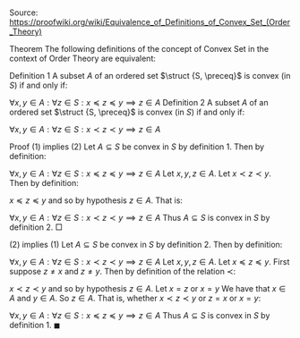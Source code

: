 # 

Source: https://proofwiki.org/wiki/Equivalence_of_Definitions_of_Convex_Set_(Order_Theory)



Theorem
The following definitions of the concept of Convex Set in the context of Order Theory are equivalent:

Definition 1
A subset $A$ of an ordered set $\struct {S, \preceq}$ is convex (in $S$) if and only if:

$\forall x, y \in A: \forall z \in S: x \preceq z \preceq y \implies z \in A$
Definition 2
A subset $A$ of an ordered set $\struct {S, \preceq}$ is convex (in $S$) if and only if:

$\forall x, y \in A: \forall z \in S: x \prec z \prec y \implies z \in A$


Proof
$(1)$ implies $(2)$
Let $A \subseteq S$ be convex in $S$ by definition 1.
Then by definition:

$\forall x, y \in A: \forall z \in S: x \preceq z \preceq y \implies z \in A$
Let $x, y, z \in A$.
Let $x \prec z \prec y$.
Then by definition:

$x \preceq z \preceq y$
and so by hypothesis $z \in A$.
That is:

$\forall x, y \in A: \forall z \in S: x \prec z \prec y \implies z \in A$
Thus $A \subseteq S$ is convex in $S$ by definition 2.
$\Box$


$(2)$ implies $(1)$
Let $A \subseteq S$ be convex in $S$ by definition 2.
Then by definition:

$\forall x, y \in A: \forall z \in S: x \prec z \prec y \implies z \in A$
Let $x, y, z \in A$.
Let $x \preceq z \preceq y$.
First suppose $z \ne x$ and $z \ne y$.
Then by definition of the relation $\prec$:

$x \prec z \prec y$
and so by hypothesis $z \in A$.
Let $x = z$ or $x = y$
We have that $x \in A$ and $y \in A$.
So $z \in A$.
That is, whether $x \prec z \prec y$ or $z = x$ or $x = y$:

$\forall x, y \in A: \forall z \in S: x \preceq z \preceq y \implies z \in A$
Thus $A \subseteq S$ is convex in $S$ by definition 1.
$\blacksquare$





